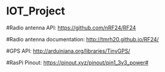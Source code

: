 # IOT_Project

#Radio antenna API: https://github.com/nRF24/RF24

#Radio antenna documentation: http://tmrh20.github.io/RF24/

#GPS API: http://arduiniana.org/libraries/TinyGPS/

#RasPi Pinout: https://pinout.xyz/pinout/pin1_3v3_power#
